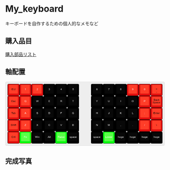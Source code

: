 # My_keyboard
キーボードを自作するための個人的なメモなど

## 購入品目
[購入部品リスト](./myquist_part.md)

## 軸配置
![軸配置](./photo/swich.png)
## 完成写真
